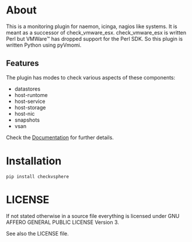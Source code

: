 # About

This is a monitoring plugin for naemon, icinga, nagios like systems. It
is meant as a successor of check\_vmware\_esx. check\_vmware\_esx is written
Perl but VMWare™ has dropped support for the Perl SDK. So this plugin is written
Python using pyVmomi.

## Features

The plugin has modes to check various aspects of these components:

* datastores
* host-runtome
* host-service
* host-storage
* host-nic
* snapshots
* vsan

Check the
[Documentation](https://omd.consol.de/docs/plugins/check_vsphere/)
for further details.

# Installation

```
pip install checkvsphere
```

# LICENSE

If not stated otherwise in a source file everything is licensed under
GNU AFFERO GENERAL PUBLIC LICENSE Version 3.

See also the LICENSE file.
